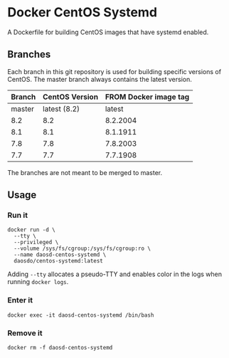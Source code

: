 # Docker CentOS Systemd

A Dockerfile for building CentOS images that have systemd enabled.

## Branches

Each branch in this git repository is used for building specific versions
of CentOS. The master branch always contains the latest version.

|Branch |CentOS Version|FROM Docker image tag|
|-------|--------------|---------------------|
|master |latest (8.2)  |latest               |
|8.2    |8.2           |8.2.2004             |
|8.1    |8.1           |8.1.1911             |
|7.8    |7.8           |7.8.2003             |
|7.7    |7.7           |7.7.1908             |

The branches are not meant to be merged to master.

## Usage

### Run it

```
docker run -d \
  --tty \
  --privileged \
  --volume /sys/fs/cgroup:/sys/fs/cgroup:ro \
  --name daosd-centos-systemd \
  daosdo/centos-systemd:latest
```

Adding `--tty` allocates a pseudo-TTY and enables color in the logs when
running `docker logs`.

### Enter it

```
docker exec -it daosd-centos-systemd /bin/bash
```

### Remove it

```
docker rm -f daosd-centos-systemd
```
